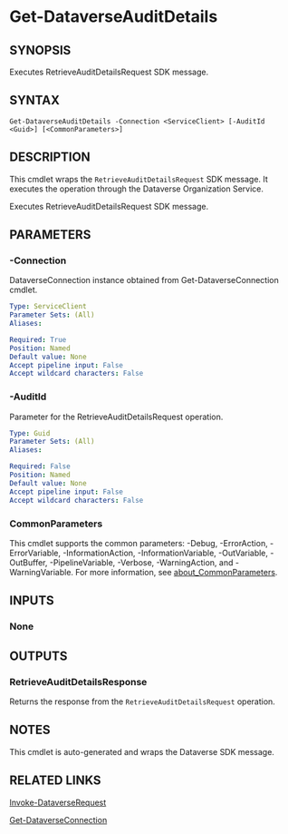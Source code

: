 # Get-DataverseAuditDetails

## SYNOPSIS
Executes RetrieveAuditDetailsRequest SDK message.

## SYNTAX

```
Get-DataverseAuditDetails -Connection <ServiceClient> [-AuditId <Guid>] [<CommonParameters>]
```

## DESCRIPTION

This cmdlet wraps the `RetrieveAuditDetailsRequest` SDK message. It executes the operation through the Dataverse Organization Service.

Executes RetrieveAuditDetailsRequest SDK message.

## PARAMETERS

### -Connection
DataverseConnection instance obtained from Get-DataverseConnection cmdlet.

```yaml
Type: ServiceClient
Parameter Sets: (All)
Aliases:

Required: True
Position: Named
Default value: None
Accept pipeline input: False
Accept wildcard characters: False
```
### -AuditId
Parameter for the RetrieveAuditDetailsRequest operation.

```yaml
Type: Guid
Parameter Sets: (All)
Aliases:

Required: False
Position: Named
Default value: None
Accept pipeline input: False
Accept wildcard characters: False
```
### CommonParameters
This cmdlet supports the common parameters: -Debug, -ErrorAction, -ErrorVariable, -InformationAction, -InformationVariable, -OutVariable, -OutBuffer, -PipelineVariable, -Verbose, -WarningAction, and -WarningVariable. For more information, see [about_CommonParameters](http://go.microsoft.com/fwlink/?LinkID=113216).

## INPUTS

### None

## OUTPUTS

### RetrieveAuditDetailsResponse

Returns the response from the `RetrieveAuditDetailsRequest` operation.

## NOTES

This cmdlet is auto-generated and wraps the Dataverse SDK message.

## RELATED LINKS

[Invoke-DataverseRequest](Invoke-DataverseRequest.md)

[Get-DataverseConnection](Get-DataverseConnection.md)
